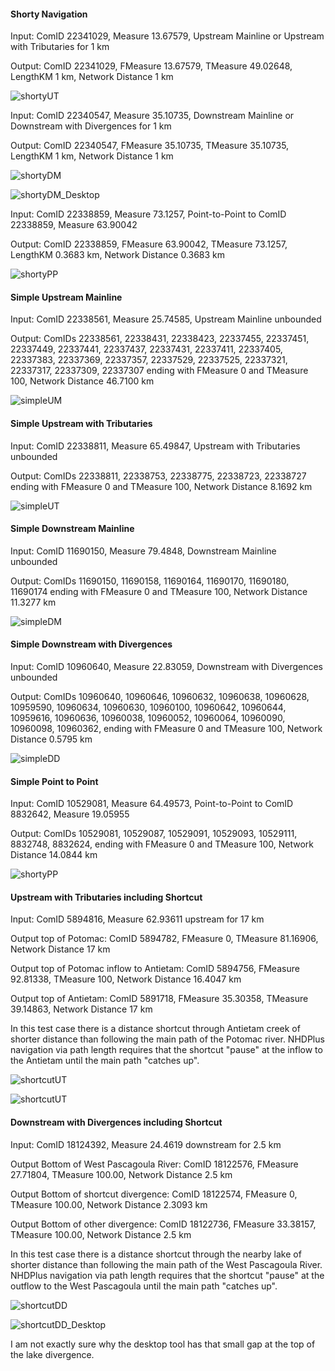 #### Shorty Navigation

Input: ComID 22341029, Measure 13.67579, Upstream Mainline or Upstream with Tributaries for 1 km

Output: ComID 22341029, FMeasure 13.67579, TMeasure 49.02648, LengthKM 1 km, Network Distance 1 km

![shortyUT](/doc/shortyUT.png)

Input: ComID 22340547, Measure 35.10735, Downstream Mainline or Downstream with Divergences for 1 km

Output: ComID 22340547, FMeasure 35.10735, TMeasure 35.10735, LengthKM 1 km, Network Distance 1 km

![shortyDM](/doc/shortyDM.png)

![shortyDM_Desktop](/doc/shortyDM_Desktop.png)

Input: ComID 22338859, Measure 73.1257, Point-to-Point to ComID 22338859, Measure 63.90042

Output: ComID 22338859, FMeasure 63.90042, TMeasure 73.1257, LengthKM 0.3683 km, Network Distance 0.3683 km

![shortyPP](/doc/shortyPP.png)

#### Simple Upstream Mainline

Input: ComID 22338561, Measure 25.74585, Upstream Mainline unbounded

Output: ComIDs 22338561, 22338431, 22338423, 22337455, 22337451, 22337449, 22337441, 22337437, 22337431, 22337411, 22337405, 22337383, 22337369, 22337357, 22337529, 22337525, 22337321, 22337317, 22337309, 22337307 ending with FMeasure 0 and TMeasure 100, Network Distance 46.7100 km

![simpleUM](/doc/simpleUM.png)

#### Simple Upstream with Tributaries

Input: ComID 22338811, Measure 65.49847, Upstream with Tributaries unbounded

Output: ComIDs 22338811, 22338753, 22338775, 22338723, 22338727 ending with FMeasure 0 and TMeasure 100, Network Distance 8.1692 km

![simpleUT](/doc/simpleUT.png)

#### Simple Downstream Mainline

Input: ComID 11690150, Measure 79.4848, Downstream Mainline unbounded

Output: ComIDs 11690150, 11690158, 11690164, 11690170, 11690180, 11690174 ending with FMeasure 0 and TMeasure 100, Network Distance 11.3277 km

![simpleDM](/doc/simpleDM.png)

#### Simple Downstream with Divergences

Input: ComID 10960640, Measure 22.83059, Downstream with Divergences unbounded

Output: ComIDs 10960640, 10960646, 10960632, 10960638, 10960628, 10959590, 10960634, 10960630, 10960100, 10960642, 10960644, 10959616, 10960636, 10960038, 10960052, 10960064, 10960090, 10960098, 10960362, ending with FMeasure 0 and TMeasure 100, Network Distance 0.5795 km

![simpleDD](/doc/simpleDD.png)

#### Simple Point to Point

Input: ComID 10529081, Measure 64.49573, Point-to-Point to ComID 8832642, Measure 19.05955

Output: ComIDs 10529081, 10529087, 10529091, 10529093, 10529111, 8832748, 8832624, ending with FMeasure 0 and TMeasure 100, Network Distance 14.0844 km

![shortyPP](/doc/simplePP.png)

#### Upstream with Tributaries including Shortcut

Input: ComID 5894816, Measure 62.93611 upstream for 17 km

Output top of Potomac: ComID 5894782, FMeasure 0, TMeasure 81.16906, Network Distance 17 km

Output top of Potomac inflow to Antietam: ComID 5894756, FMeasure 92.81338, TMeasure 100, Network Distance 16.4047 km

Output top of Antietam: ComID 5891718, FMeasure 35.30358, TMeasure 39.14863, Network Distance 17 km

In this test case there is a distance shortcut through Antietam creek of shorter distance than following the main path of the Potomac river.  NHDPlus navigation via path length requires that the shortcut "pause" at the inflow to the Antietam until the main path "catches up".

![shortcutUT](/doc/shortcutUT.png)

![shortcutUT](/doc/shortcutUT_Desktop.png)

#### Downstream with Divergences including Shortcut

Input: ComID 18124392, Measure 24.4619 downstream for 2.5 km

Output Bottom of West Pascagoula River: ComID 18122576, FMeasure 27.71804, TMeasure 100.00, Network Distance 2.5 km

Output Bottom of shortcut divergence: ComID 18122574, FMeasure 0, TMeasure 100.00, Network Distance 2.3093 km

Output Bottom of other divergence: ComID 18122736, FMeasure 33.38157, TMeasure 100.00, Network Distance 2.5 km

In this test case there is a distance shortcut through the nearby lake of shorter distance than following the main path of the West Pascagoula River.  NHDPlus navigation via path length requires that the shortcut "pause" at the outflow to the West Pascagoula until the main path "catches up".

![shortcutDD](/doc/shortcutDD.png)

![shortcutDD_Desktop](/doc/shortcutDD_Desktop.png)

I am not exactly sure why the desktop tool has that small gap at the top of the lake divergence.

#### 

